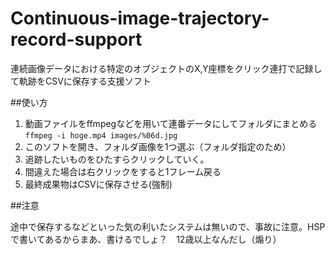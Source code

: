 # Continuous-image-trajectory-record-support

連続画像データにおける特定のオブジェクトのX,Y座標をクリック連打で記録して軌跡をCSVに保存する支援ソフト

##使い方

1. 動画ファイルをffmpegなどを用いて連番データにしてフォルダにまとめる
`ffmpeg -i hoge.mp4 images/%06d.jpg`
2. このソフトを開き、フォルダ画像を1つ選ぶ（フォルダ指定のため）
3. 追跡したいものをひたすらクリックしていく。
4. 間違えた場合は右クリックをすると1フレーム戻る
5. 最終成果物はCSVに保存させる(強制)

##注意

途中で保存するなどといった気の利いたシステムは無いので、事故に注意。HSPで書いてあるからまあ、書けるでしょ？　12歳以上なんだし（煽り）
